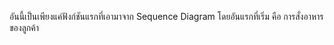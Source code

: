 อันนี้เป็นเพียงแค่ฟังก์ชันแรกที่เอามาจาก Sequence Diagram โดยอันแรกที่เริ่ม คือ การสั่งอาหารของลูกค้า
